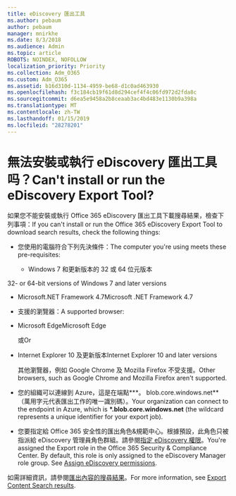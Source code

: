 ```yaml
---
title: eDiscovery 匯出工具
ms.author: pebaum
author: pebaum
manager: mnirkhe
ms.date: 8/3/2018
ms.audience: Admin
ms.topic: article
ROBOTS: NOINDEX, NOFOLLOW
localization_priority: Priority
ms.collection: Adm_O365
ms.custom: Adm_O365
ms.assetid: b16d310d-1134-4959-be68-d1c0ad463930
ms.openlocfilehash: f3c184cb19f61d8d294cef4f4c06fd972d2fda8c
ms.sourcegitcommit: d6ea5e9458a2b8ceaab3ac4bd483e1130b9a398a
ms.translationtype: MT
ms.contentlocale: zh-TW
ms.lasthandoff: 01/15/2019
ms.locfileid: "28278201"
---
```

# <a name="cant-install-or-run-the-ediscovery-export-tool"></a><span data-ttu-id="a3954-102">無法安裝或執行 eDiscovery 匯出工具吗？</span><span class="sxs-lookup"><span data-stu-id="a3954-102">Can't install or run the eDiscovery Export Tool?</span></span>

<span data-ttu-id="a3954-103">如果您不能安裝或執行 Office 365 eDiscovery 匯出工具下載搜尋結果，檢查下列事項：</span><span class="sxs-lookup"><span data-stu-id="a3954-103">If you can't install or run the Office 365 eDiscovery Export Tool to download search results, check the following things:</span></span>
  
- <span data-ttu-id="a3954-104">您使用的電腦符合下列先決條件：</span><span class="sxs-lookup"><span data-stu-id="a3954-104">The computer you're using meets these pre-requisites:</span></span>
    
  - <span data-ttu-id="a3954-105">Windows 7 和更新版本的 32 或 64 位元版本


</span><span class="sxs-lookup"><span data-stu-id="a3954-105">32- or 64-bit versions of Windows 7 and later versions</span></span>
    
  - <span data-ttu-id="a3954-106">Microsoft.NET Framework 4.7</span><span class="sxs-lookup"><span data-stu-id="a3954-106">Microsoft .NET Framework 4.7</span></span>
    
  - <span data-ttu-id="a3954-107">支援的瀏覽器：</span><span class="sxs-lookup"><span data-stu-id="a3954-107">A supported browser:</span></span>
    
  - <span data-ttu-id="a3954-108">Microsoft Edge</span><span class="sxs-lookup"><span data-stu-id="a3954-108">Microsoft Edge</span></span>
    
    <span data-ttu-id="a3954-109">或</span><span class="sxs-lookup"><span data-stu-id="a3954-109">Or</span></span>
    
  - <span data-ttu-id="a3954-110">Internet Explorer 10 及更新版本</span><span class="sxs-lookup"><span data-stu-id="a3954-110">Internet Explorer 10 and later versions</span></span>
    
    <span data-ttu-id="a3954-111">其他瀏覽器，例如 Google Chrome 及 Mozilla Firefox 不受支援。</span><span class="sxs-lookup"><span data-stu-id="a3954-111">Other browsers, such as Google Chrome and Mozilla Firefox aren't supported.</span></span>
    
- <span data-ttu-id="a3954-112">您的組織可以連線到 Azure，這是在端點**\*。 blob.core.windows.net** （萬用字元代表匯出工作的唯一識別碼）。</span><span class="sxs-lookup"><span data-stu-id="a3954-112">Your organization can connect to the endpoint in Azure, which is **\*.blob.core.windows.net** (the wildcard represents a unique identifier for your export job).</span></span> 
    
- <span data-ttu-id="a3954-p101">您要指定給 Office 365 安全性的匯出角色&amp;規範中心。根據預設，此角色只被指派給 eDiscovery 管理員角色群組。請參閱[指定 eDiscovery 權限](https://support.office.com/article/assign-ediscovery-permissions-in-the-office-365-security-compliance-center-5b9a067b-9d2e-4aa5-bb33-99d8c0d0b5d7#moreinfo)。</span><span class="sxs-lookup"><span data-stu-id="a3954-p101">You're assigned the Export role in the Office 365 Security &amp; Compliance Center. By default, this role is only assigned to the eDiscovery Manager role group. See [Assign eDiscovery permissions](https://support.office.com/article/assign-ediscovery-permissions-in-the-office-365-security-compliance-center-5b9a067b-9d2e-4aa5-bb33-99d8c0d0b5d7#moreinfo).</span></span>
    
<span data-ttu-id="a3954-116">如需詳細資訊，請參閱[匯出內容的搜尋結果](https://support.office.com/article/Export-Content-Search-results-from-the-Office-365-Security-Compliance-Center-ed48d448-3714-4c42-85f5-10f75f6a4278)。</span><span class="sxs-lookup"><span data-stu-id="a3954-116">For more information, see [Export Content Search results](https://support.office.com/article/Export-Content-Search-results-from-the-Office-365-Security-Compliance-Center-ed48d448-3714-4c42-85f5-10f75f6a4278).</span></span>
  

